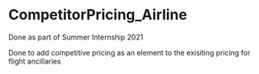 # CompetitorPricing_Airline
Done as part of Summer Internship 2021

Done to add competitive pricing as an element to the exisiting pricing for flight ancillaries
